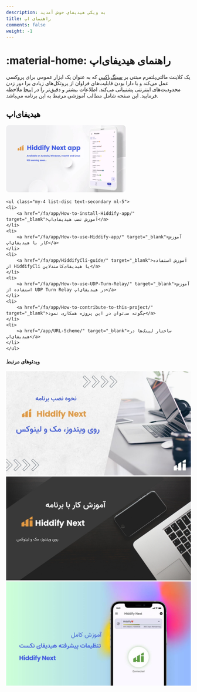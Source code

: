 ```yaml
---
description: به ویکی هیدیفای خوش آمدید
title: راهنمای اپ
comments: false
weight: -1
---
```

# :material-home: راهنمای هیدیفای‌اپ
یک کلاینت مالتی‌پلتفرم مبتنی بر [سینگ‌باکس](https://github.com/SagerNet/sing-box) که به عنوان یک ابزار عمومی برای پروکسی عمل می‌کند و با دارا بودن قابلیت‌های فراوان از پروتکل‌های زیادی برا دور زدن محدودیت‌های اینترنتی پشتیبانی می‌کند. اطلاعات بیشتر و دقیق‌تر را در [اینجا](https://github.com/hiddify/hiddify-next/blob/main/README_fa.md) ملاحظه فرمایید. این صفحه شامل مطالب آموزشی مرتبط به این برنامه می‌باشد.

## هیدیفای‌اپ

<div class="absolute -z-40 h-full max-h-[800px] w-full max-w-[700px] bg-blue-200 opacity-30 mix-blend-multiply blur-3xl filter md:left-0 md:animate-blob"></div>
<div class="animation-delay-2000 animat absolute -z-40 h-full max-h-[800px] w-full max-w-[700px] bg-indigo-300 opacity-30 mix-blend-multiply blur-3xl filter md:right-[5%] md:animate-blob"></div>

<div class="card-item mt-4 flex gap-16 rounded-xl border border-gray-500  p-8 backdrop-blur-xl backdrop-filter max-w-[800px] max-h-[451] w-full h-full relative mx-auto my-20 flex-col lg:flex-row">
<div class="max-w-[552px]">
    <img src="/assets/image-197.png" alt="image" class="rounded-xl">

    <ul class="my-4 list-disc text-secondary ml-5">
    <li>
        <a href="/fa/app/How-to-install-Hiddify-app/" target="_blank">آموزش نصب هیدیفای‌اپ</a>
    </li>
    <li>
        <a href="/fa/app/How-to-use-Hiddify-app/" target="_blank">آموزش کار با هیدیفای‌اپ</a>
    </li>
    <li>
        <a href="/fa/app/HiddifyCli-guide/" target="_blank">آموزش استفاده از HiddifyCli یا هیدیفای‌کامندلاین</a>
    </li>
    <li>
        <a href="/fa/app/How-to-use-UDP-Turn-Relay/" target="_blank">آموزش استفاده از UDP Turn Relay در هیدیفای‌اپ</a>
    </li>
    <li>
        <a href="/fa/app/How-to-contribute-to-this-project/" target="_blank">چگونه می‌توان در این پروژه همکاری نمود</a>
    </li>
    <li>
        <a href="/app/URL-Scheme/" target="_blank">ساختار لینک‌ها در هیدیفای‌اپ</a>
    </li>
    </ul>

</div>

<div class="lg:border-r lg:border-gray-500 lg:p-4 lg:mr-auto">
    <h4 class="text-md">ویدئوهای مرتبط</h4>
    <div class="flex gap-4 mt-4 flex-col lg:mr-2">
    <a href="https://www.youtube.com/watch?v=vUaA1AEUy1s" target="_blank">
        <img src="/assets/install_HiddifyApp.png" alt="image" class="rounded-xl w-[184px] h-[103px]">
    </a>
    <a href="https://www.youtube.com/watch?v=EjHjLQbC40E" target="_blank">
        <img src="/assets/Use_HiddifyApp.png" alt="image" class="rounded-xl w-[184px] h-[103px]">
    </a>
    <a href="https://www.youtube.com/watch?v=NtQ0bQlIRrYs" target="_blank">
        <img src="/assets/advanced_setting_HiddifyApp.jpg" alt="image" class="rounded-xl w-[184px] h-[103px]">
    </a>
    </div>
</div>
</div>

<script>
    function toggleShow() {
    var mobileHeader = document.getElementById("mobile-header");
    var showIcon = document.getElementById("show-icon");
    var hideIcon = document.getElementById("hide-icon");

    if (mobileHeader.classList.contains("hidden")) {
        mobileHeader.classList.remove("hidden");
        showIcon.classList.add("hidden");
        hideIcon.classList.remove("hidden");
    } else {
        mobileHeader.classList.add("hidden");
        showIcon.classList.remove("hidden");
        hideIcon.classList.add("hidden");
    }
    }

    var cardItems = document.querySelectorAll(".card-item");
    cardItems.forEach(function (item) {
    var show_more = item.querySelector("button");
    var contents = item.querySelector(".hidden");
    var read_more_par = item.querySelector(".read-more-par");

    if (show_more) {
        show_more.addEventListener("click", function () {
        contents.outerHTML = contents.innerHTML;
        read_more_par.outerHTML = "";
        });
    }
    });
</script>
